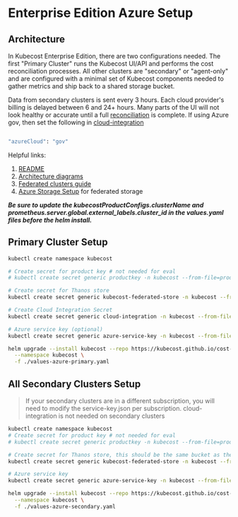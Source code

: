 # Enterprise Edition Azure Setup

## Architecture

In Kubecost Enterprise Edition, there are two configurations needed. The first "Primary Cluster" runs the Kubecost UI/API and performs the cost reconciliation processes. All other clusters are "secondary" or "agent-only" and are configured with a minimal set of Kubecost components needed to gather metrics and ship back to a shared storage bucket.

Data from secondary clusters is sent every 3 hours.
Each cloud provider's billing is delayed between 6 and 24+ hours.
Many parts of the UI will not look healthy or accurate until a full [reconciliation](https://guide.kubecost.com/hc/en-us/articles/4412369153687-Cloud-Integrations#reconciliation) is complete.  If using Azure gov, then set the following in [cloud-integration](https://github.com/kubecost/poc-common-configurations/blob/main/azure/cloud-integration.json)


```bash 

"azureCloud": "gov" 
``` 

Helpful links:

1. [README](https://github.com/kubecost/poc-common-configurations#federated-cluster-views-enterprise-only)
1. [Architecture diagrams](https://guide.kubecost.com/hc/en-us/articles/4407595922711-Kubecost-Core-Architecture-Overview)
1. [Federated clusters guide](https://guide.kubecost.com/hc/en-us/articles/4407595946135-Federated-Clusters)
1. [Azure Storage Setup](README-azure-storage.md) for federated storage

***Be sure to update the kubecostProductConfigs.clusterName and prometheus.server.global.external_labels.cluster_id in the values.yaml files before the helm install.***
## Primary Cluster Setup

```bash
kubectl create namespace kubecost

# Create secret for product key # not needed for eval
# kubectl create secret generic productkey -n kubecost --from-file=productkey.json

# Create secret for Thanos store
kubectl create secret generic kubecost-federated-store -n kubecost --from-file=object-store.yaml

# Create Cloud Integration Secret
kubectl create secret generic cloud-integration -n kubecost --from-file=cloud-integration.json

# Azure service key (optional)
kubectl create secret generic azure-service-key -n kubecost --from-file=service-key.json

helm upgrade --install kubecost --repo https://kubecost.github.io/cost-analyzer/ kubecost \
  --namespace kubecost \
  -f ./values-azure-primary.yaml
```

## All Secondary Clusters Setup

>If your secondary clusters are in a different subscription, you will need to modify the service-key.json per subscription.
>cloud-integration is not needed on secondary clusters

```bash
kubectl create namespace kubecost
# Create secret for product key # not needed for eval
# kubectl create secret generic productkey -n kubecost --from-file=productkey.json

# Create secret for Thanos store, this should be the same bucket as the primary
kubectl create secret generic kubecost-federated-store -n kubecost --from-file=object-store.yaml

# Azure service key
kubectl create secret generic azure-service-key -n kubecost --from-file=service-key.json

helm upgrade --install kubecost --repo https://kubecost.github.io/cost-analyzer/ kubecost \
  --namespace kubecost \
  -f ./values-azure-secondary.yaml
```
